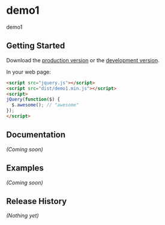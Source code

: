# demo1

demo1

## Getting Started
Download the [production version][min] or the [development version][max].

[min]: https://raw.github.com/linder0209/web-ui-guide/master/dist/demo1.min.js
[max]: https://raw.github.com/linder0209/web-ui-guide/master/dist/demo1.js

In your web page:

```html
<script src="jquery.js"></script>
<script src="dist/demo1.min.js"></script>
<script>
jQuery(function($) {
  $.awesome(); // "awesome"
});
</script>
```

## Documentation
_(Coming soon)_

## Examples
_(Coming soon)_

## Release History
_(Nothing yet)_
